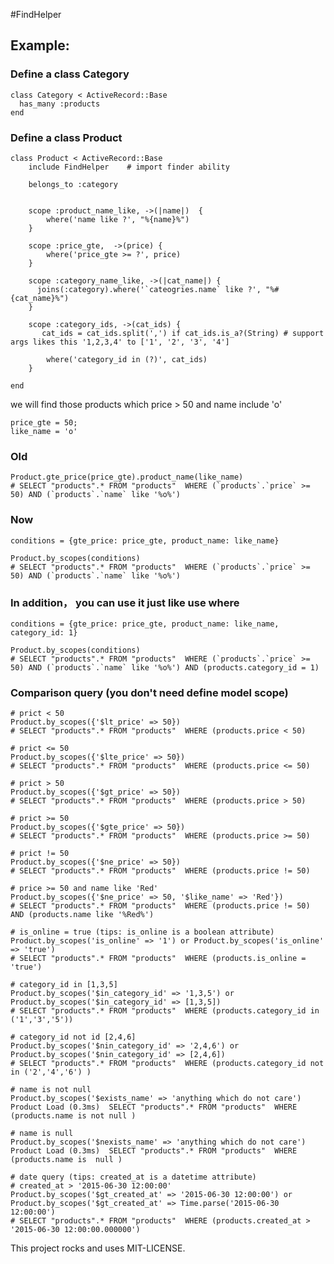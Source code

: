 #FindHelper

## Example:
### Define a class Category
	class Category < ActiveRecord::Base
	  has_many :products
	end

### Define a class Product

    class Product < ActiveRecord::Base
    	include FindHelper    # import finder ability
    	
    	belongs_to :category


    	scope :product_name_like, ->(|name|)  {
    		where('name like ?', "%{name}%")
        }
        
        scope :price_gte,  ->(price) {
        	where('price_gte >= ?', price)
        }
        
        scope :category_name_like, ->(|cat_name|) {
          joins(:category).where('`cateogries.name` like ?', "%#{cat_name}%")
        }
        
        scope :category_ids, ->(cat_ids) {
           cat_ids = cat_ids.split(',') if cat_ids.is_a?(String) # support args likes this '1,2,3,4' to ['1', '2', '3', '4']
           
        	where('category_id in (?)', cat_ids)
        }

    end
    

we will find those products which price > 50 and name include 'o'
  
  	price_gte = 50;
  	like_name = 'o'
  	
### Old 
  	Product.gte_price(price_gte).product_name(like_name)
  	# SELECT "products".* FROM "products"  WHERE (`products`.`price` >= 50) AND (`products`.`name` like '%o%')
  	
### Now
  	conditions = {gte_price: price_gte, product_name: like_name}  
  	
  	Product.by_scopes(conditions)
  	# SELECT "products".* FROM "products"  WHERE (`products`.`price` >= 50) AND (`products`.`name` like '%o%')
  	
### In addition， you can use it just like use where
  	
  	conditions = {gte_price: price_gte, product_name: like_name, category_id: 1}
  	
  	Product.by_scopes(conditions)
  	# SELECT "products".* FROM "products"  WHERE (`products`.`price` >= 50) AND (`products`.`name` like '%o%') AND (products.category_id = 1)
### Comparison query (you don't need define model scope)
   
   	# prict < 50
   	Product.by_scopes({'$lt_price' => 50})
   	# SELECT "products".* FROM "products"  WHERE (products.price < 50)
   
   	# prict <= 50
   	Product.by_scopes({'$lte_price' => 50})
   	# SELECT "products".* FROM "products"  WHERE (products.price <= 50)
   
   	# prict > 50
   	Product.by_scopes({'$gt_price' => 50})
   	# SELECT "products".* FROM "products"  WHERE (products.price > 50)
   
   	# prict >= 50
   	Product.by_scopes({'$gte_price' => 50})
   	# SELECT "products".* FROM "products"  WHERE (products.price >= 50) 
   
   	# prict != 50
   	Product.by_scopes({'$ne_price' => 50})
   	# SELECT "products".* FROM "products"  WHERE (products.price != 50)
   
   	# price >= 50 and name like 'Red'
   	Product.by_scopes({'$ne_price' => 50, '$like_name' => 'Red'})
    # SELECT "products".* FROM "products"  WHERE (products.price != 50) AND (products.name like '%Red%')
    
    # is_online = true (tips: is_online is a boolean attribute)
    Product.by_scopes('is_online' => '1') or Product.by_scopes('is_online' => 'true')
    # SELECT "products".* FROM "products"  WHERE (products.is_online = 'true')
     
  	# category_id in [1,3,5]
  	Product.by_scopes('$in_category_id' => '1,3,5') or Product.by_scopes('$in_category_id' => [1,3,5])
  	# SELECT "products".* FROM "products"  WHERE (products.category_id in ('1','3','5'))
  	
  	# category_id not id [2,4,6]
  	Product.by_scopes('$nin_category_id' => '2,4,6') or Product.by_scopes('$nin_category_id' => [2,4,6])
  	# SELECT "products".* FROM "products"  WHERE (products.category_id not in ('2','4','6') )
  	
  	# name is not null
  	Product.by_scopes('$exists_name' => 'anything which do not care')
  	Product Load (0.3ms)  SELECT "products".* FROM "products"  WHERE (products.name is not null )
  	
  	# name is null	  	
    Product.by_scopes('$nexists_name' => 'anything which do not care')
  	Product Load (0.3ms)  SELECT "products".* FROM "products"  WHERE (products.name is  null )
  	
  	# date query (tips: created_at is a datetime attribute)
  	# created_at > '2015-06-30 12:00:00'
  	Product.by_scopes('$gt_created_at' => '2015-06-30 12:00:00') or Product.by_scopes('$gt_created_at' => Time.parse('2015-06-30 12:00:00')
  	# SELECT "products".* FROM "products"  WHERE (products.created_at > '2015-06-30 12:00:00.000000')
  	




This project rocks and uses MIT-LICENSE.